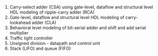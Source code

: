 1. Carry-select adder (CSA) using gate-level, dataflow and structural level HDL modeling of ripple-carry adder (RCA)
2. Gate-level, dataflow and structural level HDL modeling of carry-lookahead adder (CLA)
3. Behavioral level modeling of bit-serial adder and shift and add serial multiplier
4. Traffic light controller
5. Unsigned division - datapath and control unit
6. Stack (LIFO) and queue (FIFO)
